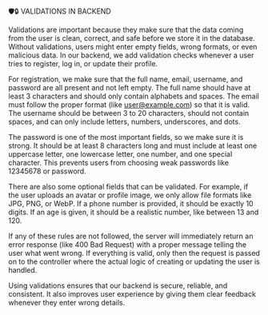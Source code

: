 🛡️🔒 VALIDATIONS IN BACKEND

Validations are important because they make sure that the data coming from the user is clean, correct, and safe before we store it in the database. Without validations, users might enter empty fields, wrong formats, or even malicious data. In our backend, we add validation checks whenever a user tries to register, log in, or update their profile.

For registration, we make sure that the full name, email, username, and password are all present and not left empty. The full name should have at least 3 characters and should only contain alphabets and spaces. The email must follow the proper format (like user@example.com) so that it is valid. The username should be between 3 to 20 characters, should not contain spaces, and can only include letters, numbers, underscores, and dots.

The password is one of the most important fields, so we make sure it is strong. It should be at least 8 characters long and must include at least one uppercase letter, one lowercase letter, one number, and one special character. This prevents users from choosing weak passwords like 12345678 or password.

There are also some optional fields that can be validated. For example, if the user uploads an avatar or profile image, we only allow file formats like JPG, PNG, or WebP. If a phone number is provided, it should be exactly 10 digits. If an age is given, it should be a realistic number, like between 13 and 120.

If any of these rules are not followed, the server will immediately return an error response (like 400 Bad Request) with a proper message telling the user what went wrong. If everything is valid, only then the request is passed on to the controller where the actual logic of creating or updating the user is handled.

Using validations ensures that our backend is secure, reliable, and consistent. It also improves user experience by giving them clear feedback whenever they enter wrong details.